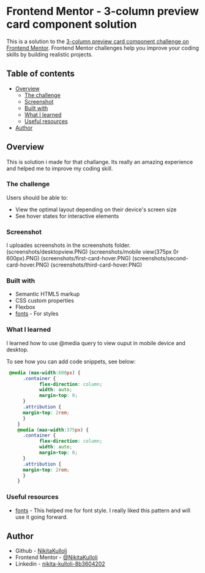 # Frontend Mentor - 3-column preview card component solution

This is a solution to the [3-column preview card component challenge on Frontend Mentor](https://www.frontendmentor.io/challenges/3column-preview-card-component-pH92eAR2-). Frontend Mentor challenges help you improve your coding skills by building realistic projects. 

## Table of contents

- [Overview](#overview)
  - [The challenge](#the-challenge)
  - [Screenshot](#screenshot)
  - [Built with](#built-with)
  - [What I learned](#what-i-learned)
  - [Useful resources](#useful-resources)
- [Author](#author)

## Overview
   This is solution i made for that challange.
   Its really an amazing experience and helped me to improve my coding skill.
### The challenge

Users should be able to:

- View the optimal layout depending on their device's screen size
- See hover states for interactive elements

### Screenshot

I uploades screenshots in the screenshots folder.
(screenshots/desktopview.PNG)
(screenshots/mobile view(375px 0r 600px).PNG)
(screenshots/first-card-hover.PNG)
(screenshots/second-card-hover.PNG)
(screenshots/third-card-hover.PNG)

### Built with

- Semantic HTML5 markup
- CSS custom properties
- Flexbox
- [fonts](https://fonts.google.com/) - For styles

### What I learned

I learned how to use @media query to view ouput in mobile device and desktop.

To see how you can add code snippets, see below:

```css
 @media (max-width:600px) {
      .container {
            flex-direction: column;
            width: auto;
            margin-top: 0;
      }
      .attribution { 
      margin-top: 2rem;
      }
    }
    @media (max-width:375px) {
      .container {
            flex-direction: column;
            width: auto;
            margin-top: 0;
      }
      .attribution { 
      margin-top: 2rem;
      }
    }
```

### Useful resources

- [fonts](https://fonts.google.com) - This helped me for font style. I really liked this pattern and will use it going forward.


## Author

- Github - [NikitaKulloli](https://github.com/NikitaKulloli)
- Frontend Mentor - [@NikitaKulloli](https://www.frontendmentor.io/profile/NikitaKulloli)
- Linkedin - [nikita-kulloli-8b3604202](https://www.linkedin.com/in/nikita-kulloli-8b3604202/)

